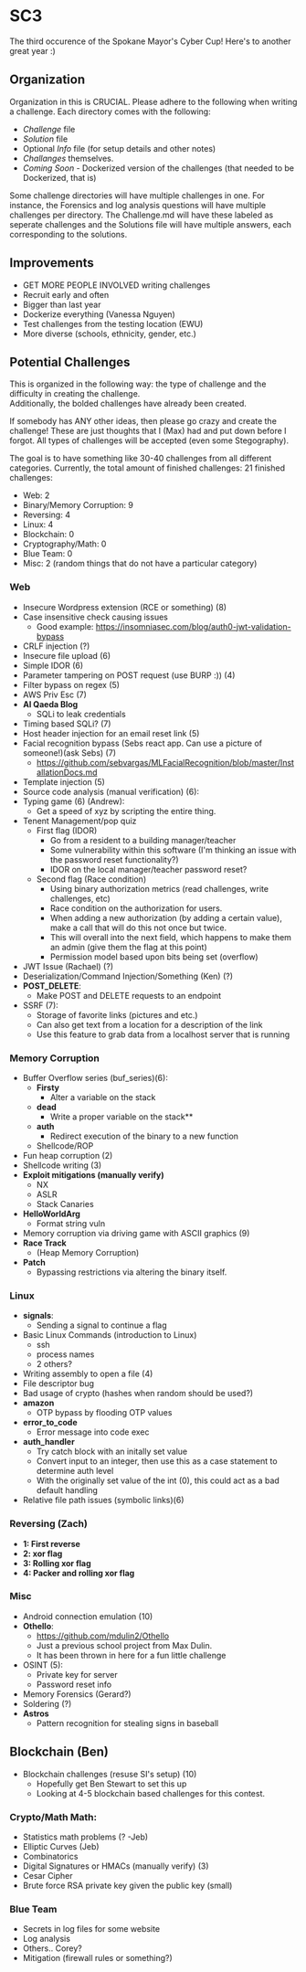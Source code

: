 # SC3
The third occurence of the Spokane Mayor's Cyber Cup! Here's to another great year :)  
  
## Organization 
Organization in this is CRUCIAL. Please adhere to the following when writing a challenge. Each directory comes with the following: 
- *Challenge* file
- *Solution* file
- Optional *Info* file (for setup details and other notes) 
- *Challanges* themselves. 
- *Coming Soon* - Dockerized version of the challenges (that needed to be Dockerized, that is) 

Some challenge directories will have multiple challenges in one. For instance, the Forensics and log analysis questions will have multiple challenges per directory. The Challenge.md will have these labeled as seperate challenges and the Solutions file will have multiple answers, each corresponding to the solutions.    


## Improvements 
- GET MORE PEOPLE INVOLVED writing challenges
- Recruit early and often 
- Bigger than last year 
- Dockerize everything (Vanessa Nguyen) 
- Test challenges from the testing location (EWU) 
- More diverse (schools, ethnicity, gender, etc.) 

## Potential Challenges 
This is organized in the following way: the type of challenge and the difficulty in creating the challenge.   
Additionally, the bolded challenges have already been created.   
  
If somebody has ANY other ideas, then please go crazy and create the challenge! These are just thoughts that I (Max) had and put down before I forgot. All types of challenges will be accepted (even some Stegography). 
  
The goal is to have something like 30-40 challenges from all different categories. Currently, the total amount of finished challenges: 21 finished challenges: 
- Web: 2
- Binary/Memory Corruption: 9
- Reversing: 4
- Linux: 4
- Blockchain: 0 
- Cryptography/Math: 0
- Blue Team: 0 
- Misc: 2 (random things that do not have a particular category) 



### Web 
- Insecure Wordpress extension (RCE or something) (8)
- Case insensitive check causing issues 
	- Good example: https://insomniasec.com/blog/auth0-jwt-validation-bypass
- CRLF injection (?)
- Insecure file upload (6)
- Simple IDOR (6)
- Parameter tampering on POST request (use BURP :)) (4)
- Filter bypass on regex (5)
- AWS Priv Esc (7)
- **Al Qaeda Blog**
	- SQLi to leak credentials 
- Timing based SQLi? (7) 
- Host header injection for an email reset link (5)
- Facial recognition bypass (Sebs react app. Can use a picture of someone!)(ask Sebs) (7)
	- https://github.com/sebvargas/MLFacialRecognition/blob/master/InstallationDocs.md
- Template injection (5)
- Source code analysis (manual verification) (6):
- Typing game (6) (Andrew): 
	- Get a speed of xyz by scripting the entire thing.
- Tenent Management/pop quiz
	- First flag (IDOR) 
		- Go from a resident to a building manager/teacher
		- Some vulnerability within this software (I'm thinking an issue with the password reset functionality?) 
		- IDOR on the local manager/teacher password reset? 
	- Second flag (Race condition) 
		- Using binary authorization metrics (read challenges, write challenges, etc) 
		- Race condition on the authorization for users. 
		- When adding a new authorization (by adding a certain value), make a call that will do this not once but twice.
		- This will overall into the next field, which happens to make them an admin (give them the flag at this point) 
		- Permission model based upon bits being set (overflow)
- JWT Issue (Rachael) (?)
- Deserialization/Command Injection/Something (Ken) (?)
- **POST_DELETE**: 
	- Make POST and DELETE requests to an endpoint
- SSRF (7): 
	- Storage of favorite links (pictures and etc.) 
	- Can also get text from a location for a description of the link 
	- Use this feature to grab data from a localhost server that is running
		
### Memory Corruption
- Buffer Overflow series (buf_series)(6): 
	- **Firsty**
		- Alter a variable on the stack
	- **dead** 
		- Write a proper variable on the stack**
	- **auth** 
		- Redirect execution of the binary to a new function
	- Shellcode/ROP
- Fun heap corruption (2)
- Shellcode writing (3)
- **Exploit mitigations (manually verify)**
	- NX 
	- ASLR 
	- Stack Canaries
- **HelloWorldArg** 
	- Format string vuln 
- Memory corruption via driving game with ASCII graphics  (9) 
- **Race Track** 
	- (Heap Memory Corruption)
- **Patch**
	- Bypassing restrictions via altering the binary itself.
### Linux
- **signals**: 
	- Sending a signal to continue a flag 
- Basic Linux Commands (introduction to Linux) 
	- ssh 
	- process names 
	- 2 others? 
- Writing assembly to open a file (4) 
- File descriptor bug
- Bad usage of crypto (hashes when random should be used?) 
- **amazon** 
	- OTP bypass by flooding OTP values
- **error_to_code** 
	- Error message into code exec
- **auth_handler** 
  - Try catch block with an initally set value
  - Convert input to an integer, then use this as a case statement to determine auth level
  - With the originally set value of the int (0), this could act as a bad default handling
- Relative file path issues (symbolic links)(6)

### Reversing (Zach) 
- **1: First reverse**
- **2: xor flag**
- **3: Rolling xor flag**
- **4: Packer and rolling xor flag**

### Misc
- Android connection emulation (10)
- **Othello**:
	- https://github.com/mdulin2/Othello
	- Just a previous school project from Max Dulin. 
	- It has been thrown in here for a fun little challenge
- OSINT (5):
	- Private key for server 
	- Password reset info
- Memory Forensics (Gerard?) 
- Soldering (?) 
- **Astros** 
	- Pattern recognition for stealing signs in baseball

## Blockchain (Ben) 
- Blockchain challenges (resuse SI's setup) (10)
	- Hopefully get Ben Stewart to set this up
	- Looking at 4-5 blockchain based challenges for this contest. 
	
### Crypto/Math Math: 
- Statistics math problems (? -Jeb)
- Elliptic Curves (Jeb) 
- Combinatorics
- Digital Signatures or HMACs (manually verify) (3)
- Cesar Cipher 
- Brute force RSA private key given the public key (small) 


### Blue Team 
- Secrets in log files for some website 
- Log analysis 
- Others.. Corey? 
- Mitigation (firewall rules or something?) 
